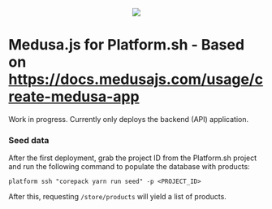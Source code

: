 <p align="center">
<a href="https://console.platform.sh/projects/create-project/?template=https://github.com/platformista/medusa/blob/main/template-definition.yaml&utm_campaign=deploy_on_platform?utm_medium=button&utm_source=affiliate_links&utm_content=https://github.com/platformista/medusa/blob/main/template-definition.yaml" target="_blank" title="Deploy with Platform.sh"><img src="https://platform.sh/images/deploy/deploy-button-lg-blue.svg"></a>
</p>

# Medusa.js for Platform.sh - Based on https://docs.medusajs.com/usage/create-medusa-app

Work in progress. Currently only deploys the backend (API) application.

### Seed data

After the first deployment, grab the project ID from the Platform.sh project and run the following command to populate the database with products: 

```
platform ssh "corepack yarn run seed" -p <PROJECT_ID>
```

After this, requesting `/store/products` will yield a list of products. 